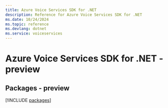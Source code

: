 ```yaml
---
title: Azure Voice Services SDK for .NET
description: Reference for Azure Voice Services SDK for .NET
ms.date: 10/24/2024
ms.topic: reference
ms.devlang: dotnet
ms.service: voiceservices
---
```

# Azure Voice Services SDK for .NET - preview
## Packages - preview
[!INCLUDE [packages](voice-services-index.md)]